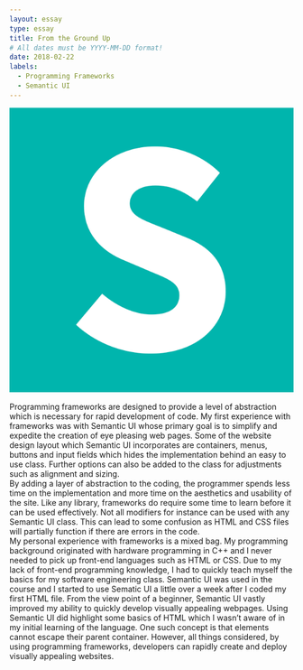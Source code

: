 ```yaml
---
layout: essay
type: essay
title: From the Ground Up
# All dates must be YYYY-MM-DD format!
date: 2018-02-22
labels: 
  - Programming Frameworks
  - Semantic UI
---
```


<img class="ui medium right floated spaced image" src="../images/semantic.png">

Programming frameworks are designed to provide a level of abstraction which is necessary for rapid development of code. My first experience with frameworks was with Semantic UI whose primary goal is to simplify and expedite the creation of eye pleasing web pages. Some of the website design layout which Semantic UI incorporates are containers, menus, buttons and input fields which hides the implementation behind an easy to use class. Further options can also be added to the class for adjustments such as alignment and sizing.
<br/>
By adding a layer of abstraction to the coding, the programmer spends less time on the implementation and more time on the aesthetics and usability of the site. Like any library, frameworks do require some time to learn before it can be used effectively. Not all modifiers for instance can be used with any Semantic UI class. This can lead to some confusion as HTML and CSS files will partially function if there are errors in the code.
<br/>
My personal experience with frameworks is a mixed bag. My programming background originated with hardware programming in C++ and I never needed to pick up front-end languages such as HTML or CSS. Due to my lack of front-end programming knowledge, I had to quickly teach myself the basics for my software engineering class. Semantic UI was used in the course and I started to use Sematic UI a little over a week after I coded my first HTML file. From the view point of a beginner, Semantic UI vastly improved my ability to quickly develop visually appealing webpages. Using Semantic UI did highlight some basics of HTML which I wasn’t aware of in my initial learning of the language. One such concept is that elements cannot escape their parent container. However, all things considered, by using programming frameworks, developers can rapidly create and deploy visually appealing websites.
